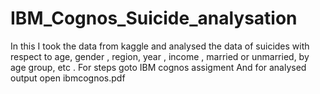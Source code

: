 # IBM_Cognos_Suicide_analysation

In this I took the data from kaggle and analysed the data of suicides with respect to age, gender , region, year , income , married or unmarried, by age group, etc .
For steps goto IBM cognos assigment
And for analysed output open ibmcognos.pdf

